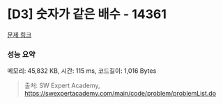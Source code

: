 # [D3] 숫자가 같은 배수 - 14361 

[문제 링크](https://swexpertacademy.com/main/code/problem/problemDetail.do?contestProbId=AYCnY9Kqu6YDFARx) 

### 성능 요약

메모리: 45,832 KB, 시간: 115 ms, 코드길이: 1,016 Bytes



> 출처: SW Expert Academy, https://swexpertacademy.com/main/code/problem/problemList.do